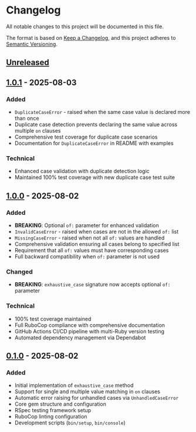 # Changelog

All notable changes to this project will be documented in this file.

The format is based on [Keep a Changelog](https://keepachangelog.com/en/1.0.0/),
and this project adheres to [Semantic Versioning](https://semver.org/spec/v2.0.0.html).

## [Unreleased]

## [1.0.1] - 2025-08-03

### Added
- `DuplicateCaseError` - raised when the same case value is declared more than once
- Duplicate case detection prevents declaring the same value across multiple `on` clauses
- Comprehensive test coverage for duplicate case scenarios
- Documentation for `DuplicateCaseError` in README with examples

### Technical
- Enhanced case validation with duplicate detection logic
- Maintained 100% test coverage with new duplicate case test suite

## [1.0.0] - 2025-08-02

### Added
- **BREAKING**: Optional `of:` parameter for enhanced validation
- `InvalidCaseError` - raised when cases are not in the allowed `of:` list
- `MissingCaseError` - raised when not all `of:` values are handled
- Comprehensive validation ensuring all cases belong to specified list
- Requirement that all `of:` values must have corresponding cases
- Full backward compatibility when `of:` parameter is not used

### Changed
- **BREAKING**: `exhaustive_case` signature now accepts optional `of:` parameter

### Technical
- 100% test coverage maintained
- Full RuboCop compliance with comprehensive documentation
- GitHub Actions CI/CD pipeline with multi-Ruby version testing
- Automated dependency management via Dependabot

## [0.1.0] - 2025-08-02

### Added
- Initial implementation of `exhaustive_case` method
- Support for single and multiple value matching in `on` clauses
- Automatic error raising for unhandled cases via `UnhandledCaseError`
- Core gem structure and configuration
- RSpec testing framework setup
- RuboCop linting configuration
- Development scripts (`bin/setup`, `bin/console`)

[Unreleased]: https://github.com/yourusername/exhaustive_case/compare/v1.0.1...HEAD
[1.0.1]: https://github.com/yourusername/exhaustive_case/releases/tag/v1.0.1
[1.0.0]: https://github.com/yourusername/exhaustive_case/releases/tag/v1.0.0
[0.1.0]: https://github.com/yourusername/exhaustive_case/releases/tag/v0.1.0
